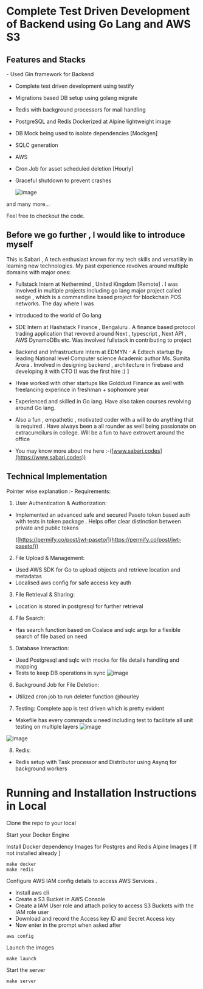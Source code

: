 <h1>Complete Test Driven Development of Backend using Go Lang and AWS  S3 </h1>

<h2>Features and Stacks </h2>
- Used Gin framework for Backend 

- Complete test driven development using testify
  
- Migrations based DB setup using golang migrate

- Redis with background processors for mail handling
  
- PostgreSQL and Redis  Dockerized at Alpine lightweight image
  
- DB Mock being used to isolate dependencies  [Mockgen]
  
- SQLC generation

- AWS
  
- Cron Job for asset scheduled deletion [Hourly]

- Graceful shutdown to prevent crashes

  ![image](https://github.com/user-attachments/assets/863abb2f-b24f-4fdd-949d-fdb817ebfd82)

  
 and many more...

 Feel free to checkout the code.


<h2>Before we go further , I would like to introduce myself </h2>

This is Sabari , A tech enthusiast known for my tech skills and versatility in learning new technologies. My past experience revolves around multiple domains with major ones:
- Fullstack Intern at Nethermind , United Kingdom [Remote] . I was involved in multiple projects including go lang major project called sedge , which is a commandline based project for blockchain POS networks. The day where I was
- introduced to the world of Go lang
- SDE Intern at Hashstack Finance , Bengaluru . A finance based protocol trading application that revoved around Next , typescript , Next API , AWS DynamoDBs etc. Was involved fullstack in contributing to project
- Backend and Infrastructure Intern at EDMYN - A Edtech startup By leading National level Computer science Academic author Ms. Sumita Arora . Involved in designing backend , architecture in firebase and developing it with CTO [I was the first hire :) ]
- Hvae worked with other startups like Golddust Finance as well with freelancing experince in freshman + sophomore year
- Experienced and skilled in Go lang. Have also taken courses revolving around Go lang. 
- Also a fun , empathetic , motivated coder with a will to do anything that is required . Have always been a all rounder as well being passionate on extracurrcilurs in college. Will be a fun to have extrovert around the office

- You may know more about me here :-([www.sabari.codes](https://www.sabari.codes))

<h2>Technical Implementation</h2>

Pointer wise explanation :-
Requirements:
1. User Authentication & Authorization:
- Implemented an advanced safe and secured Paseto token based auth with tests in token package . Helps offer clear distinction between private and public tokens

  ([https://permify.co/post/jwt-paseto/](https://permify.co/post/jwt-paseto/))

2. File Upload & Management:
- Used AWS SDK for Go to upload objects and retrieve location and metadatas
- Localised aws config for safe access key auth
  

3. File Retrieval & Sharing:
- Location is stored in postgresql for further retrieval

4. File Search:
- Has search function based on Coalace and sqlc args for a flexible search of file based on need


5. Database Interaction:
- Used Postgresql and sqlc with mocks for file details handling and mapping
- Tests to keep DB operations in sync
![image](https://github.com/user-attachments/assets/cb518360-bda3-4172-906a-19a7522ebf66)


6. Background Job for File Deletion:
- Utilized cron job to run deleter function @hourley

7. Testing:
Complete app is test driven which is pretty evident
- Makefile has every commands u need including test to facilitate all unit testing on multiple layers
![image](https://github.com/user-attachments/assets/9461ed0e-361e-4b58-8f2f-769571bb20fc)

![image](https://github.com/user-attachments/assets/84753341-6363-4781-9c7e-365bac68faa9)

8. Redis:
- Redis setup with Task processor and Distributor using Asynq for background workers
  
<h1> Running and Installation Instructions in Local </h2>

Clone the repo to your local

Start your Docker Engine 

Install Docker dependency Images for Postgres and Redis Alpine Images [ If not installed already ] 
```code
make docker
make redis
```

Configure AWS IAM config details to access AWS Services .
- Install aws cli
- Create a S3 Bucket in AWS Console
- Create a IAM User role and attach policy to access S3 Buckets with the IAM role user
- Download and record the Access key ID and Secret Access key
- Now enter in the prompt when asked after 
```code
aws config
```

Launch the images
```code
make launch
```
Start the server
```code
make server
```










